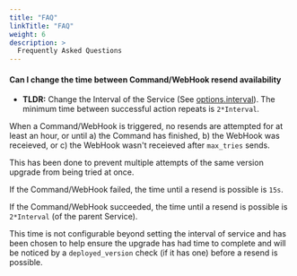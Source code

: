 ```yaml
---
title: "FAQ"
linkTitle: "FAQ"
weight: 6
description: >
  Frequently Asked Questions
---
```


#### Can I change the time between Command/WebHook resend availability

- **TLDR:** Change the Interval of the Service (See [options.interval](../Config/service/#options)). The minimum time between successful action repeats is `2*Interval`.

When a Command/WebHook is triggered, no resends are attempted for at least an hour, or until 
  a) the Command has finished,
  b) the WebHook was receieved, or
  c) the WebHook wasn't receieved after `max_tries` sends.

This has been done to prevent multiple attempts of the same version upgrade from being tried at once.

If the Command/WebHook failed, the time until a resend is possible is `15s`.

If the Command/WebHook succeeded, the time until a resend is possible is `2*Interval` (of the parent Service).

This time is not configurable beyond setting the interval of service and has been chosen to help ensure the upgrade has had time to complete and will be noticed by a `deployed_version` check (if it has one) before a resend is possible.

